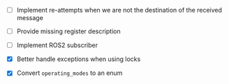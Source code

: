 

- [ ] Implement re-attempts when we are not the destination of the received message
- [ ] Provide missing register description
- [ ] Implement ROS2 subscriber


- [x] Better handle exceptions when using locks
- [x] Convert `operating_modes` to an enum